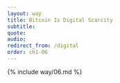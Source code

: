 ```yaml
---
layout: way
title: Bitcoin Is Digital Scarcity
subtitle:
quote:
audio:
redirect_from: /digital
order: ch1-06
---
```


{% include way/06.md %}
